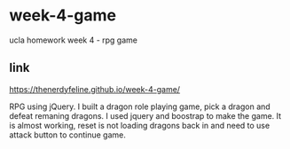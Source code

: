 # week-4-game
ucla homework week 4 - rpg game

## link
https://thenerdyfeline.github.io/week-4-game/

RPG using jQuery. I built a dragon role playing game, pick a dragon and defeat remaning dragons. I used jquery and boostrap to make the game. It is almost working, reset is not loading dragons back in and need to use attack button to continue game.